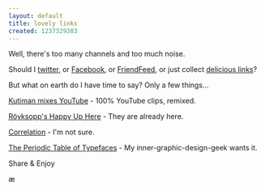 ```yaml
---
layout: default
title: lovely links
created: 1237329383
---
```

Well, there's too many channels and too much noise.  

Should I [twitter](http://twitter.com/beardedstoat), or [Facebook](http://www.facebook.com/), or [FriendFeed](http://friendfeed.com/anj), or just collect [delicious links](http://delicious.com/beardedstoat)?  

But what on earth do I have time to say? Only a few things...

[Kutiman mixes YouTube](http://thru-you.com/#/videos/) - 100% YouTube clips, remixed.

[Röyksopp's Happy Up Here](http://www.offworld.com/2009/02/earth-invaders-royksopps-happy.html) - They are already here.

[Correlation](http://xkcd.com/552/) - I'm not sure.

[The Periodic Table of Typefaces](http://i.gizmodo.com/5169466/the-periodic-table-of-typefaces) - My inner-graphic-design-geek wants it.

Share & Enjoy

æ
